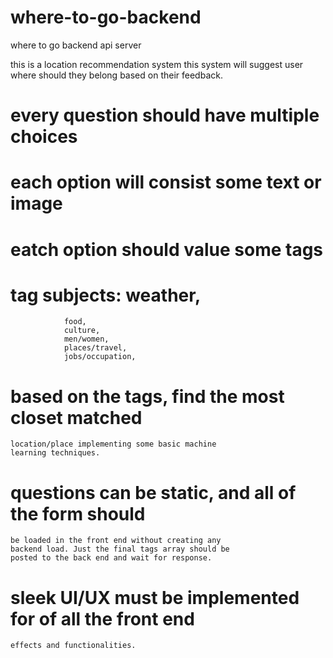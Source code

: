# where-to-go-backend
where to go backend api server


this is a location recommendation system
this system will suggest user where should
they belong based on their feedback.

# every question should have multiple choices
# each option will consist some text or image
# eatch option should value some tags
# tag subjects: weather,
				food,
				culture,
				men/women,
				places/travel,
				jobs/occupation,

# based on the tags, find the most closet matched
	location/place implementing some basic machine
	learning techniques.

# questions can be static, and all of the form should
	be loaded in the front end without creating any
	backend load. Just the final tags array should be
	posted to the back end and wait for response.

# sleek UI/UX must be implemented for of all the front end
	effects and functionalities.

